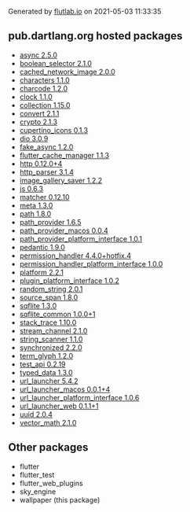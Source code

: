 Generated by [flutlab.io](https://flutlab.io) on 2021-05-03 11:33:35


## pub.dartlang.org hosted packages

 - [async 2.5.0](https://pub.dartlang.org/packages/async/versions/2.5.0)
 - [boolean_selector 2.1.0](https://pub.dartlang.org/packages/boolean_selector/versions/2.1.0)
 - [cached_network_image 2.0.0](https://pub.dartlang.org/packages/cached_network_image/versions/2.0.0)
 - [characters 1.1.0](https://pub.dartlang.org/packages/characters/versions/1.1.0)
 - [charcode 1.2.0](https://pub.dartlang.org/packages/charcode/versions/1.2.0)
 - [clock 1.1.0](https://pub.dartlang.org/packages/clock/versions/1.1.0)
 - [collection 1.15.0](https://pub.dartlang.org/packages/collection/versions/1.15.0)
 - [convert 2.1.1](https://pub.dartlang.org/packages/convert/versions/2.1.1)
 - [crypto 2.1.3](https://pub.dartlang.org/packages/crypto/versions/2.1.3)
 - [cupertino_icons 0.1.3](https://pub.dartlang.org/packages/cupertino_icons/versions/0.1.3)
 - [dio 3.0.9](https://pub.dartlang.org/packages/dio/versions/3.0.9)
 - [fake_async 1.2.0](https://pub.dartlang.org/packages/fake_async/versions/1.2.0)
 - [flutter_cache_manager 1.1.3](https://pub.dartlang.org/packages/flutter_cache_manager/versions/1.1.3)
 - [http 0.12.0+4](https://pub.dartlang.org/packages/http/versions/0.12.0+4)
 - [http_parser 3.1.4](https://pub.dartlang.org/packages/http_parser/versions/3.1.4)
 - [image_gallery_saver 1.2.2](https://pub.dartlang.org/packages/image_gallery_saver/versions/1.2.2)
 - [js 0.6.3](https://pub.dartlang.org/packages/js/versions/0.6.3)
 - [matcher 0.12.10](https://pub.dartlang.org/packages/matcher/versions/0.12.10)
 - [meta 1.3.0](https://pub.dartlang.org/packages/meta/versions/1.3.0)
 - [path 1.8.0](https://pub.dartlang.org/packages/path/versions/1.8.0)
 - [path_provider 1.6.5](https://pub.dartlang.org/packages/path_provider/versions/1.6.5)
 - [path_provider_macos 0.0.4](https://pub.dartlang.org/packages/path_provider_macos/versions/0.0.4)
 - [path_provider_platform_interface 1.0.1](https://pub.dartlang.org/packages/path_provider_platform_interface/versions/1.0.1)
 - [pedantic 1.9.0](https://pub.dartlang.org/packages/pedantic/versions/1.9.0)
 - [permission_handler 4.4.0+hotfix.4](https://pub.dartlang.org/packages/permission_handler/versions/4.4.0+hotfix.4)
 - [permission_handler_platform_interface 1.0.0](https://pub.dartlang.org/packages/permission_handler_platform_interface/versions/1.0.0)
 - [platform 2.2.1](https://pub.dartlang.org/packages/platform/versions/2.2.1)
 - [plugin_platform_interface 1.0.2](https://pub.dartlang.org/packages/plugin_platform_interface/versions/1.0.2)
 - [random_string 2.0.1](https://pub.dartlang.org/packages/random_string/versions/2.0.1)
 - [source_span 1.8.0](https://pub.dartlang.org/packages/source_span/versions/1.8.0)
 - [sqflite 1.3.0](https://pub.dartlang.org/packages/sqflite/versions/1.3.0)
 - [sqflite_common 1.0.0+1](https://pub.dartlang.org/packages/sqflite_common/versions/1.0.0+1)
 - [stack_trace 1.10.0](https://pub.dartlang.org/packages/stack_trace/versions/1.10.0)
 - [stream_channel 2.1.0](https://pub.dartlang.org/packages/stream_channel/versions/2.1.0)
 - [string_scanner 1.1.0](https://pub.dartlang.org/packages/string_scanner/versions/1.1.0)
 - [synchronized 2.2.0](https://pub.dartlang.org/packages/synchronized/versions/2.2.0)
 - [term_glyph 1.2.0](https://pub.dartlang.org/packages/term_glyph/versions/1.2.0)
 - [test_api 0.2.19](https://pub.dartlang.org/packages/test_api/versions/0.2.19)
 - [typed_data 1.3.0](https://pub.dartlang.org/packages/typed_data/versions/1.3.0)
 - [url_launcher 5.4.2](https://pub.dartlang.org/packages/url_launcher/versions/5.4.2)
 - [url_launcher_macos 0.0.1+4](https://pub.dartlang.org/packages/url_launcher_macos/versions/0.0.1+4)
 - [url_launcher_platform_interface 1.0.6](https://pub.dartlang.org/packages/url_launcher_platform_interface/versions/1.0.6)
 - [url_launcher_web 0.1.1+1](https://pub.dartlang.org/packages/url_launcher_web/versions/0.1.1+1)
 - [uuid 2.0.4](https://pub.dartlang.org/packages/uuid/versions/2.0.4)
 - [vector_math 2.1.0](https://pub.dartlang.org/packages/vector_math/versions/2.1.0)

## Other packages

 - flutter
 - flutter_test
 - flutter_web_plugins
 - sky_engine
 - wallpaper (this package)

